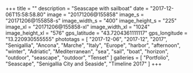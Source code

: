+++
title = ""
description = "Seascape with sailboat"
date = "2017-12-06T15:58:58.80"
image = "20171206@155858"
image_s = "20171206@155858-s"
image_width_s = "400"
image_height_s = "225"
image_xl = "20171206@155858-xl"
image_width_xl = "1024"
image_height_xl = "576"
gps_latitude = "43.7204361111117"
gps_longitude = "13.220930555555"
phototags = [ "2017-12-06", "2017-12", "2017", "Senigallia", "Ancona", "Marche", "Italy", "Europe", "harbor", "afternoon", "winter", "Adriatic", "Mediterranean", "sea", "sail", "boat", "horizon", "outdoor", "seascape", "outdoor", "Tenset" ]
galleries = [ "Portfolio", "Seascape", "Senigallia City and Seaside", "Timeline 2017" ]
+++

